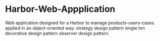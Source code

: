 # Harbor-Web-Appplication
Web application designed for a Harbor to manage products-users-cases.
applied in an object-oriented way:
strategy design pattern 
single ton
decorative design pattern
observer design pattern.
